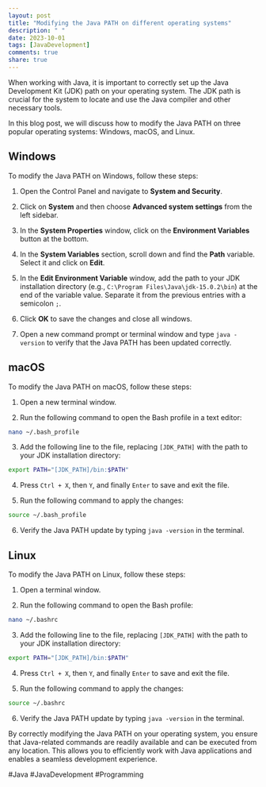 ```yaml
---
layout: post
title: "Modifying the Java PATH on different operating systems"
description: " "
date: 2023-10-01
tags: [JavaDevelopment]
comments: true
share: true
---
```


When working with Java, it is important to correctly set up the Java Development Kit (JDK) path on your operating system. The JDK path is crucial for the system to locate and use the Java compiler and other necessary tools.

In this blog post, we will discuss how to modify the Java PATH on three popular operating systems: Windows, macOS, and Linux.

## Windows

To modify the Java PATH on Windows, follow these steps:

1. Open the Control Panel and navigate to **System and Security**.

2. Click on **System** and then choose **Advanced system settings** from the left sidebar.

3. In the **System Properties** window, click on the **Environment Variables** button at the bottom.

4. In the **System Variables** section, scroll down and find the **Path** variable. Select it and click on **Edit**.

5. In the **Edit Environment Variable** window, add the path to your JDK installation directory (e.g., `C:\Program Files\Java\jdk-15.0.2\bin`) at the end of the variable value. Separate it from the previous entries with a semicolon `;`.

6. Click **OK** to save the changes and close all windows.

7. Open a new command prompt or terminal window and type `java -version` to verify that the Java PATH has been updated correctly.

## macOS

To modify the Java PATH on macOS, follow these steps:

1. Open a new terminal window.

2. Run the following command to open the Bash profile in a text editor:
```bash
nano ~/.bash_profile
```

3. Add the following line to the file, replacing `[JDK_PATH]` with the path to your JDK installation directory:
```bash
export PATH="[JDK_PATH]/bin:$PATH"
```

4. Press `Ctrl + X`, then `Y`, and finally `Enter` to save and exit the file.

5. Run the following command to apply the changes:
```bash
source ~/.bash_profile
```

6. Verify the Java PATH update by typing `java -version` in the terminal.

## Linux

To modify the Java PATH on Linux, follow these steps:

1. Open a terminal window.

2. Run the following command to open the Bash profile:
```bash
nano ~/.bashrc
```

3. Add the following line to the file, replacing `[JDK_PATH]` with the path to your JDK installation directory:
```bash
export PATH="[JDK_PATH]/bin:$PATH"
```

4. Press `Ctrl + X`, then `Y`, and finally `Enter` to save and exit the file.

5. Run the following command to apply the changes:
```bash
source ~/.bashrc
```

6. Verify the Java PATH update by typing `java -version` in the terminal.

By correctly modifying the Java PATH on your operating system, you ensure that Java-related commands are readily available and can be executed from any location. This allows you to efficiently work with Java applications and enables a seamless development experience.

#Java #JavaDevelopment #Programming